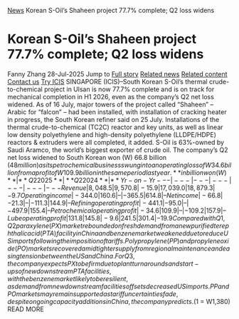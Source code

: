 [News](https://www.icis.com/explore/resources/news/) Korean S-Oil’s Shaheen project 77.7% complete; Q2 loss widens
# Korean S-Oil’s Shaheen project 77.7% complete; Q2 loss widens
Fanny Zhang
28-Jul-2025
Jump to
[Full story](https://www.icis.com/explore/resources/news/2025/07/28/11122688/korean-s-oil-s-shaheen-project-77-7-complete-q2-loss-widens/#full-story)
[Related news](https://www.icis.com/explore/resources/news/2025/07/28/11122688/korean-s-oil-s-shaheen-project-77-7-complete-q2-loss-widens/#related-articles)
[Related content](https://www.icis.com/explore/resources/news/2025/07/28/11122688/korean-s-oil-s-shaheen-project-77-7-complete-q2-loss-widens/#related-contents)
[Contact us](https://www.icis.com/explore/resources/news/2025/07/28/11122688/korean-s-oil-s-shaheen-project-77-7-complete-q2-loss-widens/#contact-us)
[Try ICIS](https://www.icis.com/explore/contact/try-icis-today/?intcmp=individual-news_try-icis)
SINGAPORE (ICIS)–South Korean S-Oil’s thermal crude-to-chemical project in Ulsan is now 77.7% complete and is on track for mechanical completion in H1 2026, even as the company’s Q2 net loss widened. 
As of 16 July, major towers of the project called “Shaheen” – Arabic for “falcon” – had been installed, with installation of cracking heater in progress, the South Korean refiner said on 25 July. 
Installations of the thermal crude-to-chemical (TC2C) reactor and key units, as well as linear low density polyethylene and high-density polyethylene (LLDPE/HDPE) reactors & extruders were all completed, it added. 
S-Oil is 63%-owned by Saudi Aramco, the world’s biggest exporter of crude oil. 
The company’s Q2 net loss widened to South Korean won (W) 66.8 billion ($48 million) as its petrochemical business swung into an operating loss of W34.6 billion from a profit of W109.9 billion in the same period last year. 
**in billion won (W)** |  **Q2 2025** |  **Q2 2024** |  **Yr-on-Yr % change** |  **H1 2025** |  **H1 2024** |  **Yr-on-Yr % change**  
---|---|---|---|---|---|---  
Revenue  |  8,048.5  |  9,570.8  |  -15.9  |  17,039.0  |  18,879.3  |  -9.7   
Operating income  |  -344.0  |  160.6  |  –  |  -365.5  |  614.8  |  –   
Net income  |  -66.8  |  -21.3  |  –  |  -111.3  |  144.9  |  –   
Refining operating profit  |  -441.1  |  -95.0  |  –  |  -497.9  |  155.4  |  –   
Petrochemical operating profit  |  -34.6  |  109.9  |  –  |  -109.2  |  157.9  |  –   
Lube operating profit  |  131.8  |  145.8  |  -9.6  |  241.5  |  301.4  |  -19.9   
Compared with Q1, Q2 paraxylene (PX) market rebounded on fresh demand from a new purified terephthalic acid (PTA) facility in China and benzene market weakened due to reduce US imports following the imposition of tariffs. 
Polypropylene (PP) and propylene oxide (PO) markets recovered amid tighter supply from regional maintenance and easing tension between the US and China. 
For Q3, the company expects PX to be firm due to plant turnarounds and start-ups of new downstream PTA facilities, with the benzene market likely to be resilient, as demand from new downstream facilities offsets decreased US imports. 
PP and PO markets may remain supported as tariff uncertainties fade, despite ongoing capacity additions in China, the company predicts. 
($1 = W1,380) 
READ MORE